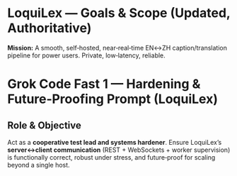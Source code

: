 # LoquiLex — Goals & Scope (Updated, Authoritative)
**Mission:** A smooth, self‑hosted, near‑real‑time EN↔ZH caption/translation pipeline for power users. Private, low‑latency, reliable.

# Grok Code Fast 1 — Hardening & Future‑Proofing Prompt (LoquiLex)
## Role & Objective
Act as a **cooperative test lead and systems hardener**. Ensure LoquiLex’s **server↔client communication** (REST + WebSockets + worker supervision) is functionally correct, robust under stress, and future‑proof for scaling beyond a single host.
